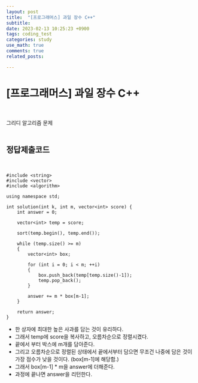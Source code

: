 ```yaml
---
layout: post
title:  "[프로그래머스] 과일 장수 C++"
subtitle:   
date: 2023-02-13 10:25:23 +0900
tags: coding_test
categories: study
use_math: true
comments: true
related_posts:

---
```


# [프로그래머스] 과일 장수 C++<br/>
<br/>

그리디 알고리즘 문제<br/>
<br/>

## 정답제출코드<br/>
<br/>

```
#include <string>
#include <vector>
#include <algorithm>

using namespace std;

int solution(int k, int m, vector<int> score) {
    int answer = 0;
    
    vector<int> temp = score;
    
    sort(temp.begin(), temp.end());
    
    while (temp.size() >= m)
    {
        vector<int> box;
        
        for (int i = 0; i < m; ++i)
        {
            box.push_back(temp[temp.size()-1]);
            temp.pop_back();       
        }
        
        answer += m * box[m-1];
    }
    
    return answer;
}
```

- 한 상자에 최대한 높은 사과를 담는 것이 유리하다.
- 그래서 temp에 score을 복사하고, 오름차순으로 정렬시켰다.
- 끝에서 부터 박스에 m개를 담아준다.
- 그리고 오름차순으로 정렬된 상태에서 끝에서부터 담으면 무조건 나중에 담은 것이 가장 점수가 낮을 것이다. (box[m-1]에 해당함.)
- 그래서 box[m-1] * m을 answer에 더해준다.
- 과정에 끝나면 answer을 리턴한다.